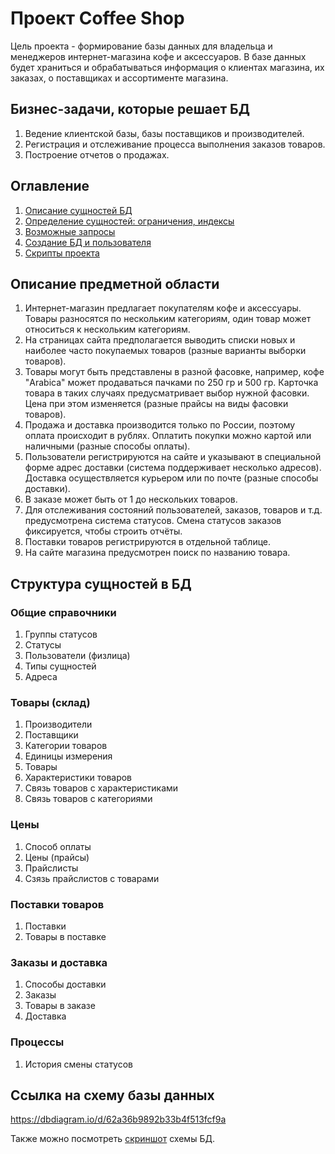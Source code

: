 # Проект Coffee Shop

Цель проекта - формирование базы данных для владельца и менеджеров интернет-магазина кофе и аксессуаров. В базе данных будет храниться и обрабатываться информация о клиентах магазина, их заказах, о поставщиках и ассортименте магазина.

## Бизнес-задачи, которые решает БД

1. Ведение клиентской базы, базы поставщиков и производителей.
1. Регистрация и отслеживание процесса выполнения заказов товаров.
1. Построение отчетов о продажах.

## Оглавление

1. [Описание сущностей БД](/entities.md)
1. [Определение сущностей: ограничения, индексы](/create_entities.sql)
1. [Возможные запросы](/queries.md)
1. [Создание БД и пользователя](/postgres_install.md)
1. [Скрипты проекта](/scripts.sql)

## Описание предметной области

1. Интернет-магазин предлагает покупателям кофе и аксессуары. Товары разносятся по нескольким категориям, один товар может относиться к нескольким категориям.
1. На страницах сайта предполагается выводить списки новых и наиболее часто покупаемых товаров (разные варианты выборки товаров).
1. Товары могут быть представлены в разной фасовке, например, кофе "Arabica" может продаваться пачками по 250 гр и 500 гр. Карточка товара в таких случаях предусматривает выбор нужной фасовки. Цена при этом изменяется (разные прайсы на виды фасовки товаров).
1. Продажа и доставка производится только по России, поэтому оплата происходит в рублях. Оплатить покупки можно картой или наличными (разные способы оплаты).
1. Пользователи регистрируются на сайте и указывают в специальной форме адрес доставки (система поддерживает несколько адресов). Доставка осуществляется курьером или по почте (разные способы доставки).
1. В заказе может быть от 1 до нескольких товаров.
1. Для отслеживания состояний пользователей, заказов, товаров и т.д. предусмотрена система статусов. Смена статусов заказов фиксируется, чтобы строить отчёты.
1. Поставки товаров регистрируются в отдельной таблице.
1. На сайте магазина предусмотрен поиск по названию товара.

## Структура сущностей в БД

### Общие справочники

1. Группы статусов
1. Статусы
1. Пользователи (физлица)
1. Типы сущностей
1. Адреса 

### Товары (склад)

1. Производители
1. Поставщики
1. Категории товаров
1. Единицы измерения
1. Товары
1. Характеристики товаров
1. Связь товаров с характеристиками
1. Связь товаров с категориями

### Цены

1. Способ оплаты
1. Цены (прайсы)
1. Прайслисты
1. Сзязь прайслистов с товарами

### Поставки товаров

1. Поставки
1. Товары в поставке

### Заказы и доставка

1. Способы доставки
1. Заказы
1. Товары в заказе
1. Доставка

### Процессы

1. История смены статусов

## Ссылка на схему базы данных

https://dbdiagram.io/d/62a36b9892b33b4f513fcf9a

Также можно посмотреть [скриншот](https://prnt.sc/I_-8K97PwVWW) схемы БД.

